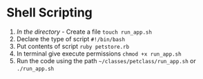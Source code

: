 # Shell Scripting

1. *In the directory* - Create a file `touch run_app.sh`
2. Declare the type of script `#!/bin/bash`
3. Put contents of script `ruby petstore.rb`
4. In terminal give execute permissions `chmod +x run_app.sh`
5. Run the code using the path `~/classes/petclass/run_app.sh` or `./run_app.sh`

